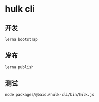 # hulk cli
## 开发

```bash
lerna bootstrap
```

## 发布

```bash
lerna publish
```

## 测试

```bash
node packages/@baidu/hulk-cli/bin/hulk.js
```
